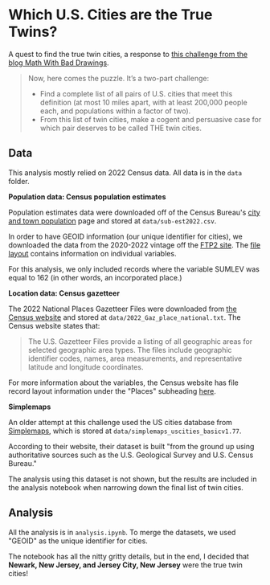 # Which U.S. Cities are the True Twins?

A quest to find the true twin cities, a response to [this challenge from the blog Math With Bad Drawings](https://mathwithbaddrawings.com/2023/12/04/data-science-contest-which-u-s-cities-are-the-true-twins/).

> Now, here comes the puzzle. It’s a two-part challenge:
> 
> * Find a complete list of all pairs of U.S. cities that meet this definition (at most 10 miles apart, with at least 200,000 people each, and populations within a factor of two).
> * From this list of twin cities, make a cogent and persuasive case for which pair deserves to be called THE twin cities.

## Data

This analysis mostly relied on 2022 Census data. All data is in the `data` folder. 

**Population data: Census population estimates**

Population estimates data were downloaded off of the Census Bureau's [city and town population](https://www.census.gov/data/tables/time-series/demo/popest/2020s-total-cities-and-towns.html#v2022) page and stored at `data/sub-est2022.csv`. 

In order to have GEOID information (our unique identifier for cities), we downloaded the data from the 2020-2022 vintage off the [FTP2 site](https://www2.census.gov/programs-surveys/popest/datasets/2020-2022/cities/totals/). The [file layout](https://www2.census.gov/programs-surveys/popest/technical-documentation/file-layouts/2020-2022/SUB-EST2022.pdf) contains information on individual variables. 

For this analysis, we only included records where the variable SUMLEV was equal to 162 (in other words, an incorporated place.)

**Location data: Census gazetteer**

The 2022 National Places Gazetteer Files were downloaded from [the Census website](https://www.census.gov/geographies/reference-files/time-series/geo/gazetteer-files.2022.html#list-tab-264479560) and stored at `data/2022_Gaz_place_national.txt`. The Census website states that: 
> The U.S. Gazetteer Files provide a listing of all geographic areas for selected geographic area types. The files include geographic identifier codes, names, area measurements, and representative latitude and longitude coordinates.

For more information about the variables, the Census website has file record layout information under the "Places" subheading [here](https://www.census.gov/programs-surveys/geography/technical-documentation/records-layout/gaz-record-layouts.2022.html#list-tab-1913338080).

**Simplemaps**

An older attempt at this challenge used the US cities database from [Simplemaps](https://simplemaps.com/data/us-cities), which is stored at `data/simplemaps_uscities_basicv1.77`.

According to their website, their dataset is built "from the ground up using authoritative sources such as the U.S. Geological Survey and U.S. Census Bureau."

The analysis using this dataset is not shown, but the results are included in the analysis notebook when narrowing down the final list of twin cities.

## Analysis

All the analysis is in `analysis.ipynb`. To merge the datasets, we used "GEOID" as the unique identifier for cities. 

The notebook has all the nitty gritty details, but in the end, I decided that **Newark, New Jersey, and Jersey City, New Jersey** were the true twin cities!